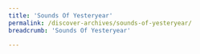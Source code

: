 ```yaml
---
title: 'Sounds Of Yesteryear'
permalink: /discover-archives/sounds-of-yesteryear/
breadcrumb: 'Sounds Of Yesteryear'

---
```


